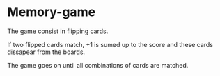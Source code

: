 # Memory-game

The game consist in flipping cards.

If two flipped cards match, +1 is sumed up to the score and these cards dissapear from the boards. 

The game goes on until all combinations of cards are matched.
